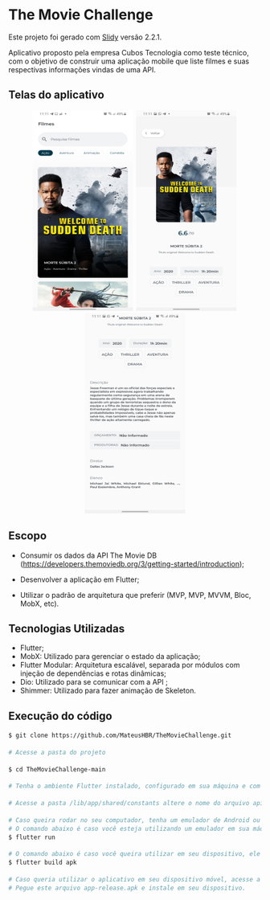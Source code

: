 # The Movie Challenge

Este projeto foi gerado com [Slidy](https://github.com/Flutterando/slidy) versão 2.2.1.

Aplicativo proposto pela empresa Cubos Tecnologia como teste técnico, com o objetivo de construir uma aplicação mobile que liste filmes e suas respectivas informações vindas de uma API.



## Telas do aplicativo

<div align="center">
	<img width="200" height="400" src="./ScreenPicture/1.jpg" alt="Home"/><span style="padding-left:2px"></span>
    <img width="200" height="400" src="./ScreenPicture/2.jpg" alt="Home"/><span style="padding-left:2px"></span>
    <img width="200" height="400" src="./ScreenPicture/3.jpg" alt="Home"/>
</div>



## Escopo

- Consumir os dados da API The Movie DB (https://developers.themoviedb.org/3/getting-started/introduction);

- Desenvolver a aplicação em Flutter;

- Utilizar o padrão de arquitetura que preferir (MVP, MVP, MVVM, Bloc, MobX, etc).



## Tecnologias Utilizadas

- Flutter;
- MobX: Utilizado para gerenciar o estado da aplicação;
- Flutter Modular: Arquitetura escalável, separada por módulos com injeção de dependências e rotas dinâmicas;
- Dio: Utilizado para se comunicar com a API ;
- Shimmer: Utilizado para fazer animação de Skeleton.



## Execução do código


```bash
$ git clone https://github.com/MateusHBR/TheMovieChallenge.git

# Acesse a pasta do projeto

$ cd TheMovieChallenge-main

# Tenha o ambiente Flutter instalado, configurado em sua máquina e com a variável de ambiente corretamente configurada.

# Acesse a pasta /lib/app/shared/constants altere o nome do arquivo api_key.example.dart para api_key.dart e acesse o mesmo, altere o "WRITE YOUR API KEY HERE" para a chave que foi configurada pela API TheMovieDB com o link no escopo do projeto. exemplo: "keyTeste12345"

# Caso queira rodar no seu computador, tenha um emulador de Android ou IOS configurado em sua máquina e em execução para poder executar o Aplicativo.
# O comando abaixo é caso você esteja utilizando um emulador em sua máquina
$ flutter run 

# O comando abaixo é caso você queira utilizar em seu dispositivo, ele irá gerar um apk que poderá ser instalado em seu dispositivo, caso use Android.
$ flutter build apk

# Caso queria utilizar o aplicativo em seu dispositivo móvel, acesse a pasta ./build/app/outputs/apk/release/app-release.apk
# Pegue este arquivo app-release.apk e instale em seu dispositivo.
```